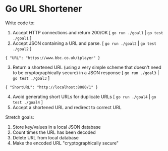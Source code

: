 # Go URL Shortener

Write code to:
1. Accept HTTP connections and return 200/OK [ `go run ./goal1` | `go test ./goal1` ]
2. Accept JSON containing a URL and parse. [ `go run ./goal2` | `go test ./goal2` ]
```
{ "URL": "https://www.bbc.co.uk/iplayer" }
```
3. Return a shortened URL (using a very simple scheme that doesn't need to be cryptographically secure) in a JSON response [ `go run ./goal3` | `go test ./goal3` ]
```
{ "ShortURL": "http://localhost:8080/1" }
```
4. Avoid generating short URLs for duplicate URLs [ `go run ./goal4` | `go test ./goal4` ]
5. Accept a shortened URL and redirect to correct URL

Stretch goals:
1. Store key/values in a local JSON database
2. Count times the URL has been decoded
3. Delete URL from local database
4. Make the encoded URL "cryptographically secure"